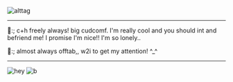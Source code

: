 ![alttag](https://i.postimg.cc/m27dPtGB/IMG-0573.gif) 
_________
🍓:; c+h freely always! big cudcomf. I'm really cool and you should int and befriend me! I promise I'm nice!! I'm so lonely.. 

🪻:; almost always offtab,, w2i to get my attention! ^_^
________
![hey](https://watermelon.crd.co/assets/images/gallery21/982517e1.gif?v=bc28efca) ![b](https://camo.githubusercontent.com/1a80d0c11fdb68e9c1d5a09a3bc3107357218e09ac24275f8697a3e8b5362b55/68747470733a2f2f66696c65732e636174626f782e6d6f652f7034636236702e676966) 
